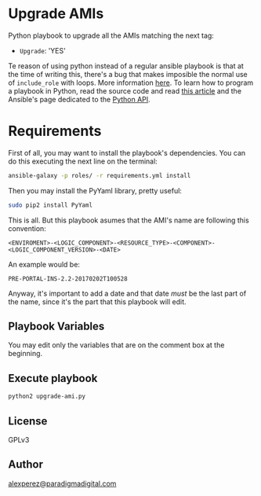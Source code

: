 # Upgrade AMIs

Python playbook to upgrade all the AMIs matching the next tag:

* `Upgrade`: 'YES'

Te reason of using python instead of a regular ansible playbook is that at the time of writing this, there's a bug that makes imposible the normal use of `include_role` with loops. More information [here](https://github.com/ansible/ansible/issues/21285). To learn how to program a playbook in Python, read the source code and read [this article](https://serversforhackers.com/running-ansible-2-programmatically) and the Ansible's page dedicated to the [Python API](http://docs.ansible.com/ansible/dev_guide/developing_api.html#python-api-2-0).

# Requirements

First of all, you may want to install the playbook's dependencies. You can do this executing the next line on the terminal:

```bash
ansible-galaxy -p roles/ -r requirements.yml install
```

Then you may install the PyYaml library, pretty useful:

```bash
sudo pip2 install PyYaml
```

This is all. But this playbook asumes that the AMI's name are following this convention:

```text
<ENVIROMENT>-<LOGIC_COMPONENT>-<RESOURCE_TYPE>-<COMPONENT>-<LOGIC_COMPONENT_VERSION>-<DATE>
```

An example would be:

```text
PRE-PORTAL-INS-2.2-20170202T100528
```

Anyway, it's important to add a date and that date _must_ be the last part of the name, since it's the part that this playbook will edit.

## Playbook Variables

You may edit only the variables that are on the comment box at the beginning.

## Execute playbook

```bash
python2 upgrade-ami.py
```

## License

GPLv3

## Author

alexperez@paradigmadigital.com
